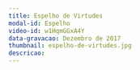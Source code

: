 ```yaml
---
title: Espelho de Virtudes
modal-id: Espelho
video-id: w1HqmGGxA4Y
data-gravacao: Dezembro de 2017
thumbnail: espelho-de-virtudes.jpg
descricao:
---
```

